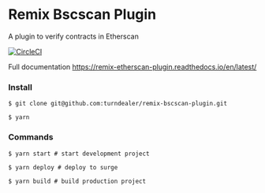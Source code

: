 # Remix Bscscan Plugin

A plugin to verify contracts in Etherscan

[![CircleCI](https://circleci.com/gh/turndealer/remix-bscscan-plugin.svg?style=svg)](https://circleci.com/gh/turndealer/remix-bscscan-plugin)

Full documentation https://remix-etherscan-plugin.readthedocs.io/en/latest/

### Install

```
$ git clone git@github.com:turndealer/remix-bscscan-plugin.git

$ yarn

```

### Commands

```
$ yarn start # start development project

$ yarn deploy # deploy to surge

$ yarn build # build production project

```


